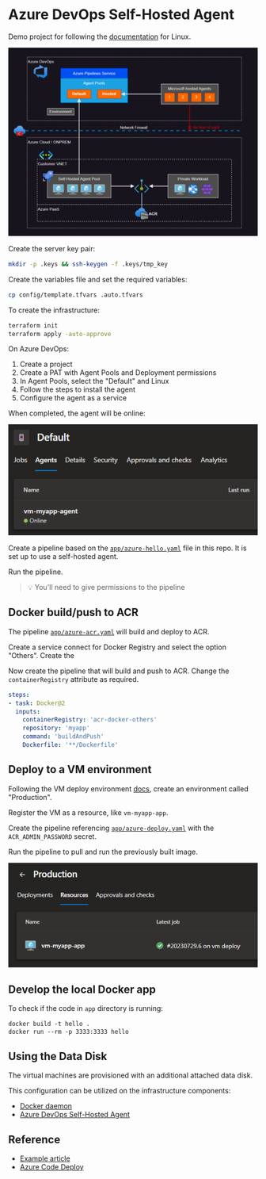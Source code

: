 # Azure DevOps Self-Hosted Agent

Demo project for following the [documentation][1] for Linux.

<img src=".assets/self-hosted.png" width=750 />

Create the server key pair:

```sh
mkdir -p .keys && ssh-keygen -f .keys/tmp_key
```

Create the variables file and set the required variables:

```sh
cp config/template.tfvars .auto.tfvars
```

To create the infrastructure:

```sh
terraform init
terraform apply -auto-approve
```

On Azure DevOps:

1. Create a project
2. Create a PAT with Agent Pools and Deployment permissions
3. In Agent Pools, select the "Default" and Linux
4. Follow the steps to install the agent
5. Configure the agent as a service

When completed, the agent will be online:

<img src=".assets/agent.png" />

Create a pipeline based on the [`app/azure-hello.yaml`](app/azure-hello.yaml) file in this repo. It is set up to use a self-hosted agent.

Run the pipeline.

> 💡 You'll need to give permissions to the pipeline

## Docker build/push to ACR

The pipeline [`app/azure-acr.yaml`](app/azure-acr.yaml) will build and deploy to ACR.

Create a service connect for Docker Registry and select the option "Others". Create the 

Now create the pipeline that will build and push to ACR. Change the `containerRegistry` attribute as required.

```yaml
steps:
- task: Docker@2
  inputs:
    containerRegistry: 'acr-docker-others'
    repository: 'myapp'
    command: 'buildAndPush'
    Dockerfile: '**/Dockerfile'
```

## Deploy to a VM environment

Following the VM deploy environment [docs][3], create an environment called "Production".

Register the VM as a resource, like `vm-myapp-app`.

Create the pipeline referencing [`app/azure-deploy.yaml`](app/azure-deploy.yaml) with the `ACR_ADMIN_PASSWORD` secret.

Run the pipeline to pull and run the previously built image.

<img src=".assets/deploy.png" />


## Develop the local Docker app

To check if the code in `app` directory is running:

```
docker build -t hello .
docker run --rm -p 3333:3333 hello
```

## Using the Data Disk

The virtual machines are provisioned with an additional attached data disk.

This configuration can be utilized on the infrastructure components:

- [Docker daemon](https://docs.docker.com/engine/daemon/)
- [Azure DevOps Self-Hosted Agent](https://learn.microsoft.com/en-us/azure/devops/pipelines/agents/linux-agent?view=azure-devops&tabs=IP-V4#commands)

## Reference

- [Example article][2]
- [Azure Code Deploy][4]

[1]: https://learn.microsoft.com/en-us/azure/devops/pipelines/agents/linux-agent?view=azure-devops
[2]: https://medium.com/@cocci.g/set-up-an-azure-devops-self-hosted-agent-5cd9b009b509
[3]: https://learn.microsoft.com/en-us/azure/devops/pipelines/process/environments-virtual-machines?view=azure-devops
[4]: https://learn.microsoft.com/en-us/azure/devops/pipelines/ecosystems/deploy-linux-vm?view=azure-devops&tabs=javascript
